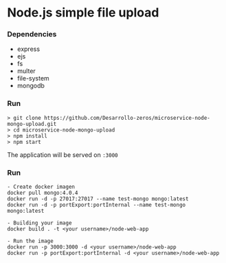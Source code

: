 # Node.js simple file upload

### Dependencies
- express
- ejs
- fs
- multer
- file-system
- mongodb


### Run
```
> git clone https://github.com/Desarrollo-zeros/microservice-node-mongo-upload.git
> cd microservice-node-mongo-upload
> npm install
> npm start
```
The application will be served on `:3000`



### Run
```
- Create docker imagen
docker pull mongo:4.0.4
docker run -d -p 27017:27017 --name test-mongo mongo:latest
docker run -d -p portExport:portInternal --name test-mongo mongo:latest

- Building your image
docker build . -t <your username>/node-web-app

- Run the image
docker run -p 3000:3000 -d <your username>/node-web-app
docker run -p portExport:portInternal -d <your username>/node-web-app

```
